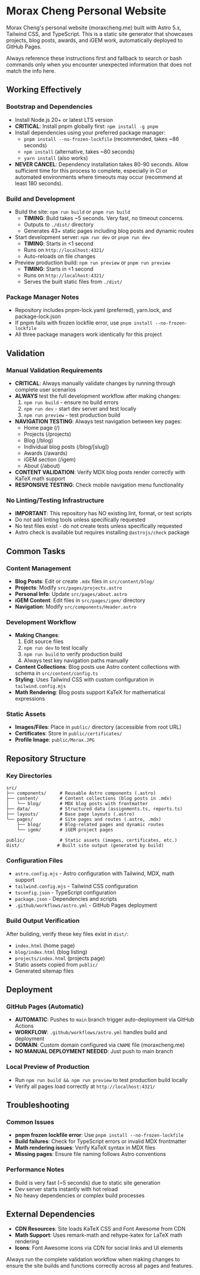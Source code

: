# Morax Cheng Personal Website

Morax Cheng's personal website (moraxcheng.me) built with Astro 5.x, Tailwind CSS, and TypeScript. This is a static site generator that showcases projects, blog posts, awards, and iGEM work, automatically deployed to GitHub Pages.

Always reference these instructions first and fallback to search or bash commands only when you encounter unexpected information that does not match the info here.

## Working Effectively

### Bootstrap and Dependencies
- Install Node.js 20+ or latest LTS version
- **CRITICAL**: Install pnpm globally first: `npm install -g pnpm`
- Install dependencies using your preferred package manager:
  - `pnpm install --no-frozen-lockfile` (recommended, takes ~86 seconds)
  - `npm install` (alternative, takes ~80 seconds) 
  - `yarn install` (also works)
- **NEVER CANCEL**: Dependency installation takes 80-90 seconds. Allow sufficient time for this process to complete, especially in CI or automated environments where timeouts may occur (recommend at least 180 seconds).

### Build and Development
- Build the site: `npm run build` or `pnpm run build`
  - **TIMING**: Build takes ~5 seconds. Very fast, no timeout concerns.
  - Outputs to `./dist/` directory
  - Generates 43+ static pages including blog posts and dynamic routes
- Start development server: `npm run dev` or `pnpm run dev`
  - **TIMING**: Starts in <1 second
  - Runs on `http://localhost:4321/`
  - Auto-reloads on file changes
- Preview production build: `npm run preview` or `pnpm run preview`
  - **TIMING**: Starts in <1 second  
  - Runs on `http://localhost:4321/`
  - Serves the built static files from `./dist/`

### Package Manager Notes
- Repository includes pnpm-lock.yaml (preferred), yarn.lock, and package-lock.json
- If pnpm fails with frozen lockfile error, use `pnpm install --no-frozen-lockfile`
- All three package managers work identically for this project

## Validation

### Manual Validation Requirements
- **CRITICAL**: Always manually validate changes by running through complete user scenarios
- **ALWAYS** test the full development workflow after making changes:
  1. `npm run build` - ensure no build errors
  2. `npm run dev` - start dev server and test locally
  3. `npm run preview` - test production build
- **NAVIGATION TESTING**: Always test navigation between key pages:
  - Home page (/)
  - Projects (/projects) 
  - Blog (/blog)
  - Individual blog posts (/blog/[slug])
  - Awards (/awards)
  - iGEM section (/igem)
  - About (/about)
- **CONTENT VALIDATION**: Verify MDX blog posts render correctly with KaTeX math support
- **RESPONSIVE TESTING**: Check mobile navigation menu functionality

### No Linting/Testing Infrastructure
- **IMPORTANT**: This repository has NO existing lint, format, or test scripts
- Do not add linting tools unless specifically requested
- No test files exist - do not create tests unless specifically requested
- Astro check is available but requires installing `@astrojs/check` package

## Common Tasks

### Content Management
- **Blog Posts**: Edit or create `.mdx` files in `src/content/blog/`
- **Projects**: Modify `src/pages/projects.astro`
- **Personal Info**: Update `src/pages/about.astro`
- **iGEM Content**: Edit files in `src/pages/igem/` directory
- **Navigation**: Modify `src/components/Header.astro`

### Development Workflow
- **Making Changes**: 
  1. Edit source files
  2. `npm run dev` to test locally
  3. `npm run build` to verify production build
  4. Always test key navigation paths manually
- **Content Collections**: Blog posts use Astro content collections with schema in `src/content/config.ts`
- **Styling**: Uses Tailwind CSS with custom configuration in `tailwind.config.mjs`
- **Math Rendering**: Blog posts support KaTeX for mathematical expressions

### Static Assets
- **Images/Files**: Place in `public/` directory (accessible from root URL)
- **Certificates**: Store in `public/certificates/`
- **Profile Image**: `public/Morax.JPG`

## Repository Structure

### Key Directories
```
src/
├── components/     # Reusable Astro components (.astro)
├── content/        # Content collections (blog posts in .mdx)
│   └── blog/       # MDX blog posts with frontmatter
├── data/           # Structured data (assignments.ts, reports.ts)
├── layouts/        # Base page layouts (.astro)
└── pages/          # Site pages and routes (.astro, .mdx)
    ├── blog/       # Blog-related pages and dynamic routes
    └── igem/       # iGEM project pages

public/             # Static assets (images, certificates, etc.)
dist/              # Built site output (generated by build)
```

### Configuration Files
- `astro.config.mjs` - Astro configuration with Tailwind, MDX, math support
- `tailwind.config.mjs` - Tailwind CSS configuration  
- `tsconfig.json` - TypeScript configuration
- `package.json` - Dependencies and scripts
- `.github/workflows/astro.yml` - GitHub Pages deployment

### Build Output Verification
After building, verify these key files exist in `dist/`:
- `index.html` (home page)
- `blog/index.html` (blog listing)
- `projects/index.html` (projects page)
- Static assets copied from `public/`
- Generated sitemap files

## Deployment

### GitHub Pages (Automatic)
- **AUTOMATIC**: Pushes to `main` branch trigger auto-deployment via GitHub Actions
- **WORKFLOW**: `.github/workflows/astro.yml` handles build and deployment
- **DOMAIN**: Custom domain configured via `CNAME` file (moraxcheng.me)
- **NO MANUAL DEPLOYMENT NEEDED**: Just push to main branch

### Local Preview of Production
- Run `npm run build && npm run preview` to test production build locally
- Verify all pages load correctly at `http://localhost:4321/`

## Troubleshooting

### Common Issues
- **pnpm frozen lockfile error**: Use `pnpm install --no-frozen-lockfile`
- **Build failures**: Check for TypeScript errors or invalid MDX frontmatter
- **Math rendering issues**: Verify KaTeX syntax in MDX files
- **Missing pages**: Ensure file naming follows Astro conventions

### Performance Notes  
- Build is very fast (~5 seconds) due to static site generation
- Dev server starts instantly with hot reload
- No heavy dependencies or complex build processes

## External Dependencies
- **CDN Resources**: Site loads KaTeX CSS and Font Awesome from CDN
- **Math Support**: Uses remark-math and rehype-katex for LaTeX math rendering
- **Icons**: Font Awesome icons via CDN for social links and UI elements

Always run the complete validation workflow when making changes to ensure the site builds and functions correctly across all pages and features.
